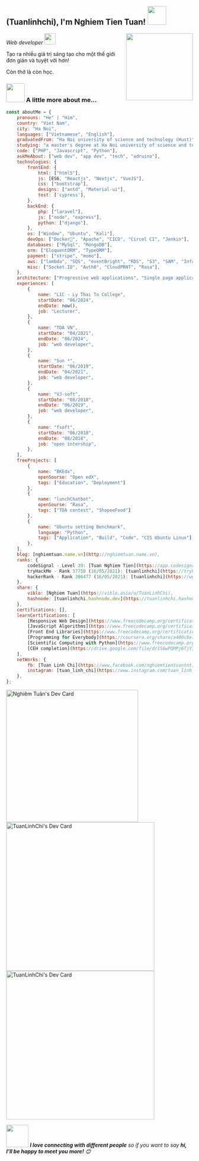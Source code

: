 <h2> (Tuanlinhchi), I'm Nghiem Tien Tuan! <img src="https://media.giphy.com/media/12oufCB0MyZ1Go/giphy.gif" width="50"></h2>
<img align='right' src="https://media.giphy.com/media/M9gbBd9nbDrOTu1Mqx/giphy.gif" height="180">
<p><em>Web developer <img src="https://media.giphy.com/media/WUlplcMpOCEmTGBtBW/giphy.gif" width="30"> 
</em></p>
<p>Tạo ra nhiều giá trị sáng tạo cho một thế giới đơn giản và tuyệt vời hơn!</p>
<p>Còn thở là còn học.</p>

### <img src="https://media.giphy.com/media/VgCDAzcKvsR6OM0uWg/giphy.gif" width="50"> A little more about me...  

```javascript
const aboutMe = {
    pronouns: "He" | "Him",
    country: "Viet Nam",
    city: "Ha Noi",
    languages: ["Vietnamese", "English"],
    graduatedFrom: "Ha Noi university of science and technology (Hust)",
    studying: "a master's degree at Ha Noi university of science and technology (Hust)",
    code: ["PHP", "Javascript", "Python"],
    askMeAbout: ["web dev", "app dev", "tech", "adruino"],
    technologies: {
        frontEnd: {
            html: ["html5"],
            js: [ES6, "Reactjs", "Nextjs", "VueJS"],
            css: ["bootstrap"],
            designs: ["antd", "Material-ui"],
            test: ['cypress'],
        },
        backEnd: {
            php: ["laravel"],
            js: ["node", "express"],
            python: ["django"],
        },
        os: ["Window", "Ubuntu", "Kali"],
        devOps: ["Docker🐳", "Apache", "CICD", "Circel CI", "Jenkin"],
        databases: ["MySql", "MongoDB"],
        orm: ["EloquentORM", "TypeORM"],
        payment: ["stripe", "momo"],
        aws: ["lambda", "SQS", "eventBright", "RDS", "S3", "SAM", "Infa as code"],
        misc: ["Socket.IO", "Auth0", "CloudPRNT", "Rasa"],
    },
    architecture: ["Progressive web applications", "Single page applications"],
    experiences: [
        {
            name: "LIC - Ly Thai To College",
            startDate: "06/2024",
            endDate: now(),
            job: "Lecturer",
        },
        {
            name: "TDA VN",
            startDate: "04/2021",
            endDate: "06/2024",
            job: "web developer",
        },
        {
            name: "Sun *",
            startDate: "06/2019",
            endDate: "04/2021",
            job: "web developer",
        },
        {
            name: "VJ-soft",
            startDate: "08/2018",
            endDate: "06/2019",
            job: "web developer",
        },
        {
            name: "fsoft",
            startDate: "06/2018",
            endDate: "08/2018",
            job: "open intership",
        },
    ],
    freeProjects: [
        {
            name: "BKEdx",
            openSourse: "Open edX",
            tags: ["Education", "Deployment"]
        },
        {
            name: "lunchChatbot",
            openSourse: "Rasa",
            tags: ["TDA contest", "ShopeeFood"]
        },
        {
            name: "Ubuntu setting Benchmark",
            language: "Python",
            tags: ["Application", "Build", "Code", "CIS Ubuntu Linux"]
        },
    ],
    blog: [nghiemtuan.name.vn](http://nghiemtuan.name.vn),
    ranks: {
        codeSignal - Level 39: [Tuan Nghiem Tien](https://app.codesignal.com/profile/tnt_s),
        tryHackMe - Rank 37750 (16/05/2021): [tuanlinhchi](https://tryhackme.com/p/tuanlinhchi),
        hackerRank - Rank 386477 (16/05/2021): [tuanlinhchi](https://www.hackerrank.com/tuanlinhchi),
    },
    share: {
        viblo: [Nghiem Tuan](https://viblo.asia/u/TuanLinhChi),
        hashnode: [tuanlinhchi.hashnode.dev](https://tuanlinhchi.hashnode.dev),
    },
    certifications: [],
    learnCertifications: [
        [Responsive Web Design](https://www.freecodecamp.org/certification/tuanlinhchi/responsive-web-design),
        [JavaScript Algorithms](https://www.freecodecamp.org/certification/tuanlinhchi/javascript-algorithms-and-data-structures),
        [Front End Libraries](https://www.freecodecamp.org/certification/tuanlinhchi/front-end-libraries),
        [Programming for Everybody](https://coursera.org/share/a400c8e75ebce7354480ad0c3e80cea3),
        [Scientific Computing with Python](https://www.freecodecamp.org/certification/tuanlinhchi/scientific-computing-with-python-v7),
        [CEH completion](https://drive.google.com/file/d/1S6wPQMPj6TjY3MC4lJz9wgpBPOTTnqOe/view?usp=sharing),
    ],
    netWorks: {
        fb: [Tuan Linh Chi](https://www.facebook.com/nghiemtientuantnt),
        instagram: [tuan_linh_chi](https://www.instagram.com/tuan_linh_chi),
    },
};
```
<a href="https://app.daily.dev/tuntun"><img src="https://api.daily.dev/devcards/v2/ysX98GVImeCoutjgTTwqG.png?r=95l&type=default" width="356" alt="Nghiêm Tuân's Dev Card"/></a>
<a href="https://app.daily.dev/tuntun"><img src="https://api.daily.dev/devcards/23810f94050a479ca79a16440964485f.png?r=t0u" width="400" alt="TuanLinhChi's Dev Card"/></a>
<a href="https://app.daily.dev/TuanLinhChi"><img src="https://api.daily.dev/devcards/a1091e92fec245a5be8f0a5d68647038.png?r=wry" width="400" alt="TuanLinhChi's Dev Card"/></a>

<img src="https://media.giphy.com/media/LnQjpWaON8nhr21vNW/giphy.gif" width="60"> <em><b>I love connecting with different people</b> so if you want to say <b>hi, I'll be happy to meet you more!</b> 😊</em>
